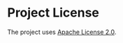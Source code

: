 Project License
===============

The project uses [Apache License 2.0](http://www.apache.org/licenses/LICENSE-2.0).  
